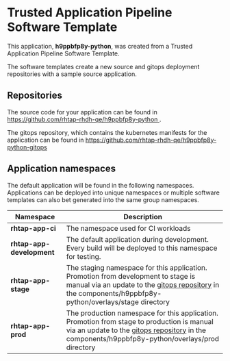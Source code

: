 # Trusted Application Pipeline Software Template

This application, **h9ppbfp8y-python**, was created from a Trusted Application Pipeline Software Template.

The software templates create a new source and gitops deployment repositories with a sample source application. 

## Repositories

The source code for your application can be found in [https://github.com/rhtap-rhdh-qe/h9ppbfp8y-python ](https://github.com/rhtap-rhdh-qe/h9ppbfp8y-python ).
 
The gitops repository, which contains the kubernetes manifests for the application can be found in 
[https://github.com/rhtap-rhdh-qe/h9ppbfp8y-python-gitops ](https://github.com/rhtap-rhdh-qe/h9ppbfp8y-python-gitops ) 

## Application namespaces 

The default application will be found in the following namespaces. Applications can be deployed into unique namespaces or multiple software templates can also bet generated into the same group namespaces.  

|  Namespace   |  Description   |  
| -------- | -------- |
| **rhtap-app-ci** | The namespace used for CI workloads |
| **rhtap-app-development** | The default application during development. Every build will be deployed to this namespace for testing. |
| **rhtap-app-stage** | The staging namespace for this application. Promotion from development to stage is manual via an update to the [gitops repository](https://github.com/rhtap-rhdh-qe/h9ppbfp8y-python-gitops ) in the components/h9ppbfp8y-python/overlays/stage directory |
| **rhtap-app-prod** | The production namespace for this application. Promotion from stage to production is manual via an update to the [gitops repository](https://github.com/rhtap-rhdh-qe/h9ppbfp8y-python-gitops ) in the components/h9ppbfp8y-python/overlays/prod directory |